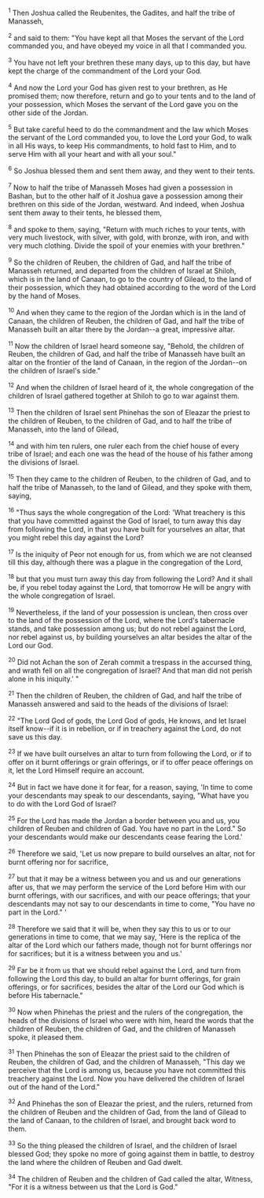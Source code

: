 <sup>1</sup> 
Then Joshua called the Reubenites, the Gadites, and half the tribe of Manasseh, 

<sup>2</sup> 
and said to them: "You have kept all that Moses the servant of the Lord commanded you, and have obeyed my voice in all that I commanded you. 

<sup>3</sup> 
You have not left your brethren these many days, up to this day, but have kept the charge of the commandment of the Lord your God. 

<sup>4</sup> 
And now the Lord your God has given rest to your brethren, as He promised them; now therefore, return and go to your tents and to the land of your possession, which Moses the servant of the Lord gave you on the other side of the Jordan. 

<sup>5</sup> 
But take careful heed to do the commandment and the law which Moses the servant of the Lord commanded you, to love the Lord your God, to walk in all His ways, to keep His commandments, to hold fast to Him, and to serve Him with all your heart and with all your soul." 

<sup>6</sup> 
So Joshua blessed them and sent them away, and they went to their tents. 

<sup>7</sup> 
Now to half the tribe of Manasseh Moses had given a possession in Bashan, but to the other half of it Joshua gave a possession among their brethren on this side of the Jordan, westward. And indeed, when Joshua sent them away to their tents, he blessed them, 

<sup>8</sup> 
and spoke to them, saying, "Return with much riches to your tents, with very much livestock, with silver, with gold, with bronze, with iron, and with very much clothing. Divide the spoil of your enemies with your brethren." 

<sup>9</sup> 
So the children of Reuben, the children of Gad, and half the tribe of Manasseh returned, and departed from the children of Israel at Shiloh, which is in the land of Canaan, to go to the country of Gilead, to the land of their possession, which they had obtained according to the word of the Lord by the hand of Moses.

<sup>10</sup> 
And when they came to the region of the Jordan which is in the land of Canaan, the children of Reuben, the children of Gad, and half the tribe of Manasseh built an altar there by the Jordan--a great, impressive altar. 

<sup>11</sup> 
Now the children of Israel heard someone say, "Behold, the children of Reuben, the children of Gad, and half the tribe of Manasseh have built an altar on the frontier of the land of Canaan, in the region of the Jordan--on the children of Israel's side." 

<sup>12</sup> 
And when the children of Israel heard of it, the whole congregation of the children of Israel gathered together at Shiloh to go to war against them. 

<sup>13</sup> 
Then the children of Israel sent Phinehas the son of Eleazar the priest to the children of Reuben, to the children of Gad, and to half the tribe of Manasseh, into the land of Gilead, 

<sup>14</sup> 
and with him ten rulers, one ruler each from the chief house of every tribe of Israel; and each one was the head of the house of his father among the divisions of Israel. 

<sup>15</sup> 
Then they came to the children of Reuben, to the children of Gad, and to half the tribe of Manasseh, to the land of Gilead, and they spoke with them, saying, 

<sup>16</sup> 
"Thus says the whole congregation of the Lord: 'What treachery is this that you have committed against the God of Israel, to turn away this day from following the Lord, in that you have built for yourselves an altar, that you might rebel this day against the Lord? 

<sup>17</sup> 
Is the iniquity of Peor not enough for us, from which we are not cleansed till this day, although there was a plague in the congregation of the Lord, 

<sup>18</sup> 
but that you must turn away this day from following the Lord? And it shall be, if you rebel today against the Lord, that tomorrow He will be angry with the whole congregation of Israel. 

<sup>19</sup> 
Nevertheless, if the land of your possession is unclean, then cross over to the land of the possession of the Lord, where the Lord's tabernacle stands, and take possession among us; but do not rebel against the Lord, nor rebel against us, by building yourselves an altar besides the altar of the Lord our God. 

<sup>20</sup> 
Did not Achan the son of Zerah commit a trespass in the accursed thing, and wrath fell on all the congregation of Israel? And that man did not perish alone in his iniquity.' " 

<sup>21</sup> 
Then the children of Reuben, the children of Gad, and half the tribe of Manasseh answered and said to the heads of the divisions of Israel: 

<sup>22</sup> 
"The Lord God of gods, the Lord God of gods, He knows, and let Israel itself know--if it is in rebellion, or if in treachery against the Lord, do not save us this day. 

<sup>23</sup> 
If we have built ourselves an altar to turn from following the Lord, or if to offer on it burnt offerings or grain offerings, or if to offer peace offerings on it, let the Lord Himself require an account. 

<sup>24</sup> 
But in fact we have done it for fear, for a reason, saying, 'In time to come your descendants may speak to our descendants, saying, "What have you to do with the Lord God of Israel? 

<sup>25</sup> 
For the Lord has made the Jordan a border between you and us, you children of Reuben and children of Gad. You have no part in the Lord." So your descendants would make our descendants cease fearing the Lord.' 

<sup>26</sup> 
Therefore we said, 'Let us now prepare to build ourselves an altar, not for burnt offering nor for sacrifice, 

<sup>27</sup> 
but that it may be a witness between you and us and our generations after us, that we may perform the service of the Lord before Him with our burnt offerings, with our sacrifices, and with our peace offerings; that your descendants may not say to our descendants in time to come, "You have no part in the Lord." ' 

<sup>28</sup> 
Therefore we said that it will be, when they say this to us or to our generations in time to come, that we may say, 'Here is the replica of the altar of the Lord which our fathers made, though not for burnt offerings nor for sacrifices; but it is a witness between you and us.' 

<sup>29</sup> 
Far be it from us that we should rebel against the Lord, and turn from following the Lord this day, to build an altar for burnt offerings, for grain offerings, or for sacrifices, besides the altar of the Lord our God which is before His tabernacle." 

<sup>30</sup> 
Now when Phinehas the priest and the rulers of the congregation, the heads of the divisions of Israel who were with him, heard the words that the children of Reuben, the children of Gad, and the children of Manasseh spoke, it pleased them. 

<sup>31</sup> 
Then Phinehas the son of Eleazar the priest said to the children of Reuben, the children of Gad, and the children of Manasseh, "This day we perceive that the Lord is among us, because you have not committed this treachery against the Lord. Now you have delivered the children of Israel out of the hand of the Lord." 

<sup>32</sup> 
And Phinehas the son of Eleazar the priest, and the rulers, returned from the children of Reuben and the children of Gad, from the land of Gilead to the land of Canaan, to the children of Israel, and brought back word to them. 

<sup>33</sup> 
So the thing pleased the children of Israel, and the children of Israel blessed God; they spoke no more of going against them in battle, to destroy the land where the children of Reuben and Gad dwelt. 

<sup>34</sup> 
The children of Reuben and the children of Gad called the altar, Witness, "For it is a witness between us that the Lord is God."